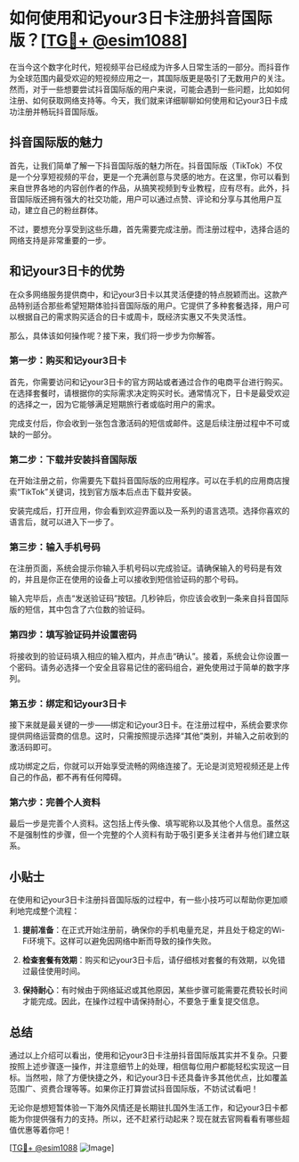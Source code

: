 # 如何使用和记your3日卡注册抖音国际版？[[TG💪+ @esim1088](https://t.me/s/esim1088)]

在当今这个数字化时代，短视频平台已经成为许多人日常生活的一部分。而抖音作为全球范围内最受欢迎的短视频应用之一，其国际版更是吸引了无数用户的关注。然而，对于一些想要尝试抖音国际版的用户来说，可能会遇到一些问题，比如如何注册、如何获取网络支持等。今天，我们就来详细聊聊如何使用和记your3日卡成功注册并畅玩抖音国际版。

## 抖音国际版的魅力

首先，让我们简单了解一下抖音国际版的魅力所在。抖音国际版（TikTok）不仅是一个分享短视频的平台，更是一个充满创意与灵感的地方。在这里，你可以看到来自世界各地的内容创作者的作品，从搞笑视频到专业教程，应有尽有。此外，抖音国际版还拥有强大的社交功能，用户可以通过点赞、评论和分享与其他用户互动，建立自己的粉丝群体。

不过，要想充分享受到这些乐趣，首先需要完成注册。而注册过程中，选择合适的网络支持是非常重要的一步。

## 和记your3日卡的优势

在众多网络服务提供商中，和记your3日卡以其灵活便捷的特点脱颖而出。这款产品特别适合那些希望短期体验抖音国际版的用户。它提供了多种套餐选择，用户可以根据自己的需求购买适合的日卡或周卡，既经济实惠又不失灵活性。

那么，具体该如何操作呢？接下来，我们将一步步为你解答。

### 第一步：购买和记your3日卡

首先，你需要访问和记your3日卡的官方网站或者通过合作的电商平台进行购买。在选择套餐时，请根据你的实际需求决定购买时长。通常情况下，日卡是最受欢迎的选择之一，因为它能够满足短期旅行者或临时用户的需求。

完成支付后，你会收到一张包含激活码的短信或邮件。这是后续注册过程中不可或缺的一部分。

### 第二步：下载并安装抖音国际版

在开始注册之前，你需要先下载抖音国际版的应用程序。可以在手机的应用商店搜索“TikTok”关键词，找到官方版本后点击下载并安装。

安装完成后，打开应用，你会看到欢迎界面以及一系列的语言选项。选择你喜欢的语言后，就可以进入下一步了。

### 第三步：输入手机号码

在注册页面，系统会提示你输入手机号码以完成验证。请确保输入的号码是有效的，并且是你正在使用的设备上可以接收到短信验证码的那个号码。

输入完毕后，点击“发送验证码”按钮。几秒钟后，你应该会收到一条来自抖音国际版的短信，其中包含了六位数的验证码。

### 第四步：填写验证码并设置密码

将接收到的验证码填入相应的输入框内，并点击“确认”。接着，系统会让你设置一个密码。请务必选择一个安全且容易记住的密码组合，避免使用过于简单的数字序列。

### 第五步：绑定和记your3日卡

接下来就是最关键的一步——绑定和记your3日卡。在注册过程中，系统会要求你提供网络运营商的信息。这时，只需按照提示选择“其他”类别，并输入之前收到的激活码即可。

成功绑定之后，你就可以开始享受流畅的网络连接了。无论是浏览短视频还是上传自己的作品，都不再有任何障碍。

### 第六步：完善个人资料

最后一步是完善个人资料。这包括上传头像、填写昵称以及其他个人信息。虽然这不是强制性的步骤，但一个完整的个人资料有助于吸引更多关注者并与他们建立联系。

## 小贴士

在使用和记your3日卡注册抖音国际版的过程中，有一些小技巧可以帮助你更加顺利地完成整个流程：

1. **提前准备**：在正式开始注册前，确保你的手机电量充足，并且处于稳定的Wi-Fi环境下。这样可以避免因网络中断而导致的操作失败。
   
2. **检查套餐有效期**：购买和记your3日卡后，请仔细核对套餐的有效期，以免错过最佳使用时间。
   
3. **保持耐心**：有时候由于网络延迟或其他原因，某些步骤可能需要花费较长时间才能完成。因此，在操作过程中请保持耐心，不要急于重复提交信息。

## 总结

通过以上介绍可以看出，使用和记your3日卡注册抖音国际版其实并不复杂。只要按照上述步骤逐一操作，并注意细节上的处理，相信每位用户都能轻松实现这一目标。当然啦，除了方便快捷之外，和记your3日卡还具备许多其他优点，比如覆盖范围广、资费合理等等。如果你正打算尝试抖音国际版，不妨试试看吧！

无论你是想短暂体验一下海外风情还是长期驻扎国外生活工作，和记your3日卡都能为你提供强有力的支持。所以，还不赶紧行动起来？现在就去官网看看有哪些超值优惠等着你吧！

[[TG💪+ @esim1088](https://t.me/s/esim1088) ![Image](https://i.postimg.cc/4NQfJmqS/Snipaste-2025-05-13-00-14-12.png)]